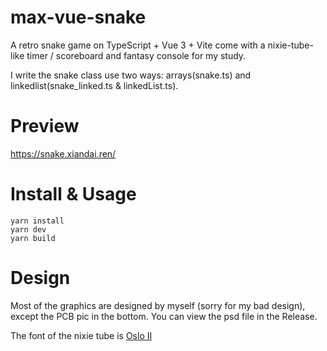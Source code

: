 # max-vue-snake

A retro snake game on TypeScript + Vue 3 + Vite come with a nixie-tube-like timer / scoreboard and fantasy console for my study.

I write the snake class use two ways: arrays(snake.ts) and linkedlist(snake_linked.ts & linkedList.ts).

# Preview

https://snake.xiandai.ren/


# Install & Usage

```
yarn install
yarn dev
yarn build
```

# Design

Most of the graphics are designed by myself (sorry for my bad design), except the PCB pic in the bottom. You can view the psd file in the Release.

The font of the nixie tube is [Oslo II](https://www.1001fonts.com/oslo-ii-font.html)
